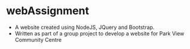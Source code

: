 # webAssignment
- A website created using NodeJS, JQuery and Bootstrap.
- Written as part of a group project to develop a website for Park View Community Centre
